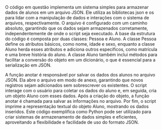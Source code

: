 O código em questão implementa um sistema simples para armazenar dados de alunos em um arquivo JSON. Ele utiliza as bibliotecas json e os para lidar com a manipulação de dados e interações com o sistema de arquivos, respectivamente. O arquivo é configurado com um caminho absoluto, garantindo que os dados sejam armazenados corretamente, independentemente de onde o script seja executado. A base da estrutura do código é composta por duas classes: Pessoa e Aluno. A classe Pessoa define os atributos básicos, como nome, idade e sexo, enquanto a classe Aluno herda esses atributos e adiciona outros específicos, como matrícula e uma breve história do aluno. A classe Aluno também inclui métodos para facilitar a conversão do objeto em um dicionário, o que é essencial para a serialização em JSON.

A função anotar é responsável por salvar os dados dos alunos no arquivo JSON. Ela abre o arquivo em modo de anexo, garantindo que novos registros sejam adicionados sem sobrescrever os existentes. O script interage com o usuário para coletar os dados do aluno e, em seguida, cria um objeto Aluno com esses dados. Após a criação do objeto, a função anotar é chamada para salvar as informações no arquivo. Por fim, o script imprime a representação textual do objeto Aluno, mostrando os dados inseridos. Este código exemplifica como Python pode ser utilizado para criar sistemas de armazenamento de dados simples e eficientes, aproveitando a flexibilidade e facilidade de uso do formato JSON.

